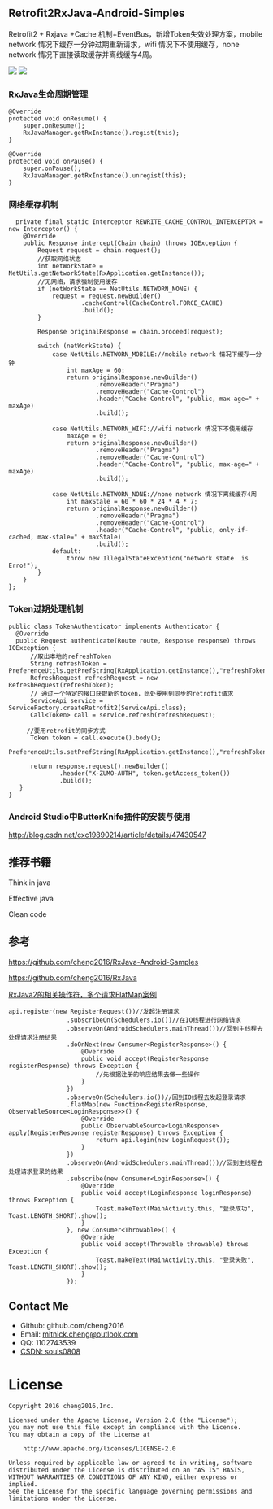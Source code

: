 ## Retrofit2RxJava-Android-Simples
Retrofit2 + Rxjava +Cache 机制+EventBus，新增Token失效处理方案，mobile network 情况下缓存一分钟过期重新请求，wifi 情况下不使用缓存，none network 情况下直接读取缓存并离线缓存4周。

![](screenshot/2016-08-09-14-24-52.png)   ![](screenshot/2016-08-09-14-26-52.png)


### RxJava生命周期管理

```
@Override
protected void onResume() {
    super.onResume();
    RxJavaManager.getRxInstance().regist(this);
}

@Override
protected void onPause() {
    super.onPause();
    RxJavaManager.getRxInstance().unregist(this);
}
```



### 网络缓存机制

      private final static Interceptor REWRITE_CACHE_CONTROL_INTERCEPTOR = new Interceptor() {
        @Override
        public Response intercept(Chain chain) throws IOException {
            Request request = chain.request();
            //获取网络状态
            int netWorkState = NetUtils.getNetworkState(RxApplication.getInstance());
            //无网络，请求强制使用缓存
            if (netWorkState == NetUtils.NETWORN_NONE) {
                request = request.newBuilder()
                        .cacheControl(CacheControl.FORCE_CACHE)
                        .build();
            }
    
            Response originalResponse = chain.proceed(request);
    
            switch (netWorkState) {
                case NetUtils.NETWORN_MOBILE://mobile network 情况下缓存一分钟
                    int maxAge = 60;
                    return originalResponse.newBuilder()
                            .removeHeader("Pragma")
                            .removeHeader("Cache-Control")
                            .header("Cache-Control", "public, max-age=" + maxAge)
                            .build();
    
                case NetUtils.NETWORN_WIFI://wifi network 情况下不使用缓存
                    maxAge = 0;
                    return originalResponse.newBuilder()
                            .removeHeader("Pragma")
                            .removeHeader("Cache-Control")
                            .header("Cache-Control", "public, max-age=" + maxAge)
                            .build();
    
                case NetUtils.NETWORN_NONE://none network 情况下离线缓存4周
                    int maxStale = 60 * 60 * 24 * 4 * 7;
                    return originalResponse.newBuilder()
                            .removeHeader("Pragma")
                            .removeHeader("Cache-Control")
                            .header("Cache-Control", "public, only-if-cached, max-stale=" + maxStale)
                            .build();
                default:
                    throw new IllegalStateException("network state  is Erro!");
            }
        }
    };

### Token过期处理机制

    public class TokenAuthenticator implements Authenticator {
      @Override
      public Request authenticate(Route route, Response response) throws IOException {
          //取出本地的refreshToken
          String refreshToken = PreferenceUtils.getPrefString(RxApplication.getInstance(),"refreshToken","");
          RefreshRequest refreshRequest = new RefreshRequest(refreshToken);
          // 通过一个特定的接口获取新的token，此处要用到同步的retrofit请求
          ServiceApi service = ServiceFactory.createRetrofit2(ServiceApi.class);
          Call<Token> call = service.refresh(refreshRequest);
    
         //要用retrofit的同步方式
          Token token = call.execute().body();
          PreferenceUtils.setPrefString(RxApplication.getInstance(),"refreshToken",token.getRefresh_token());
    
          return response.request().newBuilder()
                  .header("X-ZUMO-AUTH", token.getAccess_token())
                  .build();
       }
    }



### Android Studio中ButterKnife插件的安装与使用


http://blog.csdn.net/cxc19890214/article/details/47430547


## 推荐书籍

Think in java

Effective java

Clean code


## 参考

https://github.com/cheng2016/RxJava-Android-Samples

https://github.com/cheng2016/RxJava

[RxJava2的相关操作符，多个请求FlatMap案例](https://blog.csdn.net/dongxianfei/article/details/78541698)

    api.register(new RegisterRequest())//发起注册请求
                    .subscribeOn(Schedulers.io())//在IO线程进行网络请求
                    .observeOn(AndroidSchedulers.mainThread())//回到主线程去处理请求注册结果
                    .doOnNext(new Consumer<RegisterResponse>() {
                        @Override
                        public void accept(RegisterResponse registerResponse) throws Exception {
                            //先根据注册的响应结果去做一些操作
                        }
                    })
                    .observeOn(Schedulers.io())//回到IO线程去发起登录请求
                    .flatMap(new Function<RegisterResponse, ObservableSource<LoginResponse>>() {
                        @Override
                        public ObservableSource<LoginResponse> apply(RegisterResponse registerResponse) throws Exception {
                            return api.login(new LoginRequest());
                        }
                    })
                    .observeOn(AndroidSchedulers.mainThread())//回到主线程去处理请求登录的结果
                    .subscribe(new Consumer<LoginResponse>() {
                        @Override
                        public void accept(LoginResponse loginResponse) throws Exception {
                            Toast.makeText(MainActivity.this, "登录成功", Toast.LENGTH_SHORT).show();
                        }
                    }, new Consumer<Throwable>() {
                        @Override
                        public void accept(Throwable throwable) throws Exception {
                            Toast.makeText(MainActivity.this, "登录失败", Toast.LENGTH_SHORT).show();
                        }
                    });
 

## Contact Me

- Github: github.com/cheng2016
- Email: mitnick.cheng@outlook.com
- QQ: 1102743539
- [CSDN: souls0808](https://blog.csdn.net/chengzhenjia?type=blog)


# License

    Copyright 2016 cheng2016,Inc.

    Licensed under the Apache License, Version 2.0 (the "License");
    you may not use this file except in compliance with the License.
    You may obtain a copy of the License at

        http://www.apache.org/licenses/LICENSE-2.0

    Unless required by applicable law or agreed to in writing, software
    distributed under the License is distributed on an "AS IS" BASIS,
    WITHOUT WARRANTIES OR CONDITIONS OF ANY KIND, either express or implied.
    See the License for the specific language governing permissions and
    limitations under the License.

